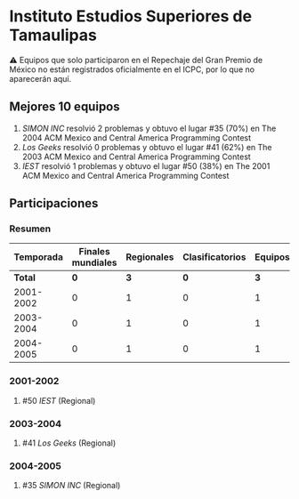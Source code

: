 ---
---

# Instituto Estudios Superiores de Tamaulipas

:warning: Equipos que solo participaron en el Repechaje del Gran Premio de México no están registrados oficialmente en el ICPC, por lo que no aparecerán aquí.

## Mejores 10 equipos

1. _SIMON INC_ resolvió 2 problemas y obtuvo el lugar #35 (70%) en The 2004 ACM Mexico and Central America Programming Contest
1. _Los Geeks_ resolvió 0 problemas y obtuvo el lugar #41 (62%) en The 2003 ACM Mexico and Central America Programming Contest
1. _IEST_ resolvió 1 problemas y obtuvo el lugar #50 (38%) en The 2001 ACM Mexico and Central America Programming Contest

## Participaciones

### Resumen

| Temporada | Finales mundiales | Regionales | Clasificatorios | Equipos |
| --- | --- | --- | --- | --- |
| **Total** | **0** | **3** | **0** | **3** |
| 2001-2002 | 0 | 1 | 0 | 1 |
| 2003-2004 | 0 | 1 | 0 | 1 |
| 2004-2005 | 0 | 1 | 0 | 1 |

### 2001-2002

1. #50 _IEST_ (Regional)

### 2003-2004

1. #41 _Los Geeks_ (Regional)

### 2004-2005

1. #35 _SIMON INC_ (Regional)



